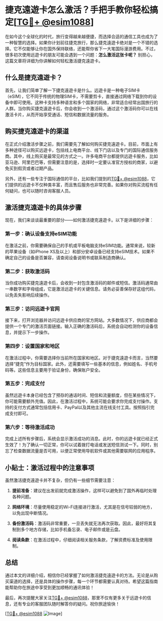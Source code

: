 # 捷克遠遊卡怎么激活？手把手教你轻松搞定[[TG💪+ @esim1088](https://t.me/s/esim1088)]

在如今这个全球化的时代，旅行变得越来越便捷，而选择合适的通信工具也成为了一种智慧的选择。如果你计划前往捷克旅行，那么捷克遠遊卡绝对是一个不错的选择。它不仅能够让你在国外保持联络，还能帮你省下一大笔国际漫游费用。不过，很多初次使用远遊卡的朋友可能会遇到一个问题：**怎么激活这张卡呢？** 别担心，这篇文章将详细为你讲解如何轻松激活捷克遠遊卡。

## 什么是捷克遠遊卡？

首先，让我们简单了解一下捷克遠遊卡是什么。远遊卡是一种电子SIM卡（eSIM），它不同于传统的物理SIM卡，不需要剪卡，直接通过网络下载到你的设备中即可使用。这种卡支持多种语言和多个国家的网络，非常适合经常出国旅行的人群。当你购买捷克遠遊卡后，你会收到一个激活码，通过这个激活码你可以在线激活卡片，从而开始享受通话、短信和数据流量的服务。

## 购买捷克遠遊卡的渠道

在正式介绍激活步骤之前，我们需要先了解如何购买捷克遠遊卡。目前，市面上有多种途径可以购买远遊卡，包括线上电商平台、线下门店以及专门的国际通信服务商。其中，线上购买是最常见的方式之一。许多电商平台都提供远遊卡服务，比如亚马逊、阿里巴巴等，但需要注意的是，选择时一定要认准官方授权的商家，以避免买到假货或者过期产品。

另外，还有一些专注于国际通信的平台，比如我们提到的[TG💪+ @esim1088](https://t.me/s/esim1088)，它们提供的远遊卡不仅种类丰富，而且售后服务也非常完善。如果你对购买流程有任何疑问，也可以随时咨询客服人员。

## 激活捷克遠遊卡的具体步骤

现在，我们来谈谈最重要的部分——如何激活捷克遠遊卡。以下是详细的步骤：

### 第一步：确认设备支持eSIM功能

在激活之前，你需要确保自己的手机或平板电脑支持eSIM功能。通常来说，较新的苹果设备（如iPhone XS及以上）和部分安卓设备已经支持eSIM技术。如果不确定自己的设备是否兼容，请查阅设备说明书或联系制造商确认。

### 第二步：获取激活码

当你成功购买捷克遠遊卡后，会收到一封包含激活码的邮件或短信。激活码通常由一串数字和字母组成，它是激活远遊卡的关键信息。请务必妥善保存好这组代码，以免丢失影响后续操作。

### 第三步：访问远遊卡官网

接下来，打开浏览器并访问远遊卡供应商的官方网站。大多数情况下，供应商都会提供一个专门的激活页面链接。输入正确的激活码后，系统会自动检测你的设备信息，并提示下一步操作。

### 第四步：设置国家和地区

在激活过程中，你需要选择你当前所在国家和地区。对于捷克遠遊卡而言，当然要选择“捷克”作为目标国家。此外，还需要填写一些基本的信息，例如姓名、手机号码等。这些信息主要用于验证身份，确保账户安全。

### 第五步：完成支付

虽然远遊卡本身已经包含了预存的通话时间、短信和流量额度，但在某些情况下，你可能需要额外充值。因此，在激活过程中，系统可能会要求你完成支付操作。支持的支付方式通常包括信用卡、PayPal以及其他主流在线支付工具。按照指引完成支付即可。

### 第六步：等待激活成功

完成上述所有步骤后，系统会显示激活成功的消息。此时，你的远遊卡就已经正式生效了！为了确认一切正常，你可以试着拨打电话或发送短信测试一下。同时，别忘了检查数据流量是否可用，以便正常使用导航软件或其他需要联网的应用程序。

## 小贴士：激活过程中的注意事项

虽然激活捷克遠遊卡并不复杂，但仍有一些细节需要注意：

1. **提前准备**：建议在出发前就完成激活操作，这样可以避免到了国外再临时处理各种问题。
   
2. **网络环境**：尽量使用稳定的Wi-Fi连接进行激活，尤其是在信号较弱的地方，以免出现中断情况。

3. **备份激活码**：激活码非常重要，一旦丢失就无法再次获取。因此，最好将其复制到多个地方存储，比如手机备忘录、电子邮件或是云盘。

4. **阅读条款**：在激活过程中，仔细阅读相关服务条款，了解资费标准及使用限制。

## 总结

通过本文的详细介绍，相信你已经掌握了如何激活捷克遠遊卡的方法。无论是从购买渠道的选择，还是具体的操作步骤，每一个环节都需要认真对待。希望这篇指南能帮助你在旅途中享受到更加顺畅的通讯体验！

最后，再次提醒大家关注[TG💪+ @esim1088](https://t.me/s/esim1088)，那里不仅有更多关于远遊卡的信息，还有专业的客服团队随时解答你的疑问。祝你旅途愉快！

[[TG💪+ @esim1088](https://t.me/s/esim1088) ![Image](https://i.postimg.cc/4NQfJmqS/Snipaste-2025-05-13-00-14-12.png)]
